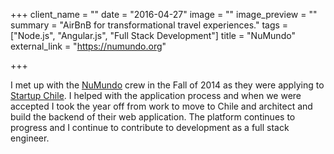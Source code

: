 +++
client_name = ""
date = "2016-04-27"
image = ""
image_preview = ""
summary = "AirBnB for transformational travel experiences."
tags = ["Node.js", "Angular.js", "Full Stack Development"]
title = "NuMundo"
external_link = "https://numundo.org"

+++

I met up with the [NuMundo](https://numundo.org/about) crew in the Fall of 2014 as they were applying to [Startup Chile](http://startupchile.org/about). I helped with the application process and when we were accepted I took the year off from work to move to Chile and architect and build the backend of their web application. The platform continues to progress and I continue to contribute to development as a full stack engineer.
